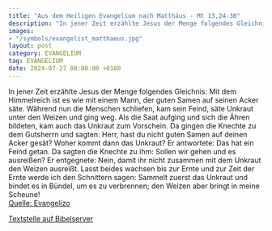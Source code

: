 ```yaml
---
title: "Aus dem Heiligen Evangelium nach Matthäus - Mt 13,24-30"
description: "In jener Zeit erzählte Jesus der Menge folgendes Gleichnis: Mit dem Himmelreich ist es wie mit einem Mann, der guten Samen auf seinen Acker säte. Während nun die Menschen schliefen, kam sein Feind, säte Unkraut unter den Weizen und ging weg. Als die Saat aufging und sich die Ähre...."
images:
- "/symbols/evangelist_matthaeus.jpg"
layout: post
category: EVANGELIUM
tag: EVANGELIUM
date: 2024-07-27 08:00:00 +0100
---
```

In jener Zeit erzählte Jesus der Menge folgendes Gleichnis: Mit dem Himmelreich ist es wie mit einem Mann, der guten Samen auf seinen Acker säte.
Während nun die Menschen schliefen, kam sein Feind, säte Unkraut unter den Weizen und ging weg.
Als die Saat aufging und sich die Ähren bildeten, kam auch das Unkraut zum Vorschein.<!--more-->
Da gingen die Knechte zu dem Gutsherrn und sagten: Herr, hast du nicht guten Samen auf deinen Acker gesät? Woher kommt dann das Unkraut?
Er antwortete: Das hat ein Feind getan. Da sagten die Knechte zu ihm: Sollen wir gehen und es ausreißen?
Er entgegnete: Nein, damit ihr nicht zusammen mit dem Unkraut den Weizen ausreißt.
Lasst beides wachsen bis zur Ernte und zur Zeit der Ernte werde ich den Schnittern sagen: Sammelt zuerst das Unkraut und bindet es in Bündel, um es zu verbrennen; den Weizen aber bringt in meine Scheune!<br>
[Quelle: Evangelizo](https://evangeliumtagfuertag.org/DE/gospel)

[Textstelle auf Bibelserver](https://www.bibleserver.com/EU/Matthäus13,24-30)
